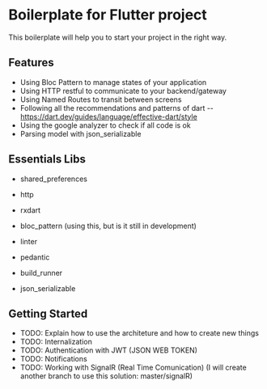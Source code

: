 # Boilerplate for Flutter project

This boilerplate will help you to start your project in the right way.

## Features

- Using Bloc Pattern to manage states of your application
- Using HTTP restful to communicate to your backend/gateway
- Using Named Routes to transit between screens
- Following all the recommendations and patterns of dart
-- https://dart.dev/guides/language/effective-dart/style
- Using the google analyzer to check if all code is ok
- Parsing model with json_serializable

## Essentials Libs

- shared_preferences
- http
- rxdart
- bloc_pattern (using this, but is it still in development)

- linter
- pedantic
- build_runner
- json_serializable

## Getting Started

- TODO: Explain how to use the architeture and how to create new things
- TODO: Internalization
- TODO: Authentication with JWT (JSON WEB TOKEN)
- TODO: Notifications
- TODO: Working with SignalR (Real Time Comunication) (I will create another branch to use this solution: master/signalR)
